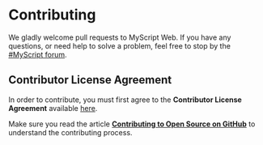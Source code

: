 # Contributing

We gladly welcome pull requests to MyScript Web. If you have any questions, or need help to solve a problem, feel free to stop by the [#MyScript forum](https://dev.myscript.com/support/forum/).

## Contributor License Agreement

In order to contribute, you must first agree to the **Contributor License Agreement** available [here](http://goo.gl/forms/YyzZ9VSvYG).

Make sure you read the article **[Contributing to Open Source on GitHub](https://guides.github.com/activities/contributing-to-open-source/)** to understand the contributing process.

